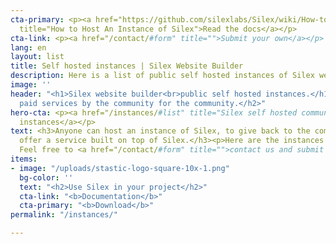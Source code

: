 ```yaml
---
cta-primary: <p><a href="https://github.com/silexlabs/Silex/wiki/How-to-Host-An-Instance-of-Silex"
  title="How to Host An Instance of Silex">Read the docs</a></p>
cta-link: <p><a href="/contact/#form" title="">Submit your own</a></p>
lang: en
layout: list
title: Self hosted instances | Silex Website Builder
description: Here is a list of public self hosted instances of Silex website builder
image: ''
header: "<h1>Silex website builder<br>public self hosted instances.</h1><h2>Free or
  paid services by the community for the community.</h2>"
hero-cta: <p><a href="/instances/#list" title="Silex self hosted community instances">Community
  instances</a></p>
text: <h3>Anyone can host an instance of Silex, to give back to the community or to
  offer a service built on top of Silex.</h3><p>Here are the instances we know about.
  Feel free to <a href="/contact/#form" title="">contact us and submit your own</a>.</p>
items:
- image: "/uploads/stastic-logo-square-10x-1.png"
  bg-color: ''
  text: "<h2>Use Silex in your project</h2>"
  cta-link: "<b>Documentation</b>"
  cta-primary: "<b>Download</b>"
permalink: "/instances/"

---
```

